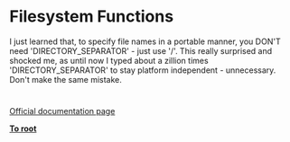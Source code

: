 # Filesystem Functions



I just learned that, to specify file names in a portable manner, you DON&apos;T need &apos;DIRECTORY_SEPARATOR&apos; - just use &apos;/&apos;. This really surprised and shocked me, as until now I typed about a zillion times &apos;DIRECTORY_SEPARATOR&apos; to stay platform independent - unnecessary. Don&apos;t make the same mistake.  

#

[Official documentation page](https://www.php.net/manual/en/ref.filesystem.php)

**[To root](/README.md)**